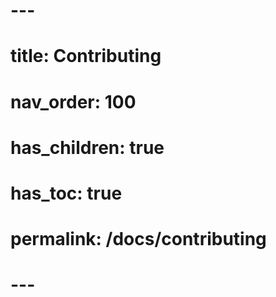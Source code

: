 # ---
# title: Contributing
# nav_order: 100
# has_children: true
# has_toc: true
# permalink: /docs/contributing
# ---